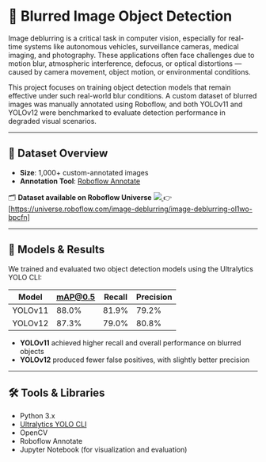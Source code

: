 # 🚗 Blurred Image Object Detection

Image deblurring is a critical task in computer vision, especially for real-time systems like autonomous vehicles, surveillance cameras, medical imaging, and photography. These applications often face challenges due to motion blur, atmospheric interference, defocus, or optical distortions — caused by camera movement, object motion, or environmental conditions.

This project focuses on training object detection models that remain effective under such real-world blur conditions. A custom dataset of blurred images was manually annotated using Roboflow, and both YOLOv11 and YOLOv12 were benchmarked to evaluate detection performance in degraded visual scenarios.

---

## 📁 Dataset Overview

- **Size**: 1,000+ custom-annotated images
- **Annotation Tool**: [Roboflow Annotate](https://roboflow.com/annotate)


🗂️ **Dataset available on Roboflow Universe** 
<a href="https://universe.roboflow.com/image-deblurring/image-deblurring-ol1wo-bpcfn">
    <img src="https://app.roboflow.com/images/download-dataset-badge.svg"></img>
</a>
👉 [https://universe.roboflow.com/image-deblurring/image-deblurring-ol1wo-bpcfn]

---

## 🧠 Models & Results

We trained and evaluated two object detection models using the Ultralytics YOLO CLI:

| Model    | mAP@0.5 | Recall  | Precision |
|----------|---------|---------|-----------|
| YOLOv11  | 88.0%   | 81.9%   | 79.2%     |
| YOLOv12  | 87.3%   | 79.0%   | 80.8%     |

- **YOLOv11** achieved higher recall and overall performance on blurred objects  
- **YOLOv12** produced fewer false positives, with slightly better precision

---

## 🛠 Tools & Libraries

- Python 3.x  
- [Ultralytics YOLO CLI](https://docs.ultralytics.com)  
- OpenCV  
- Roboflow Annotate  
- Jupyter Notebook (for visualization and evaluation)


